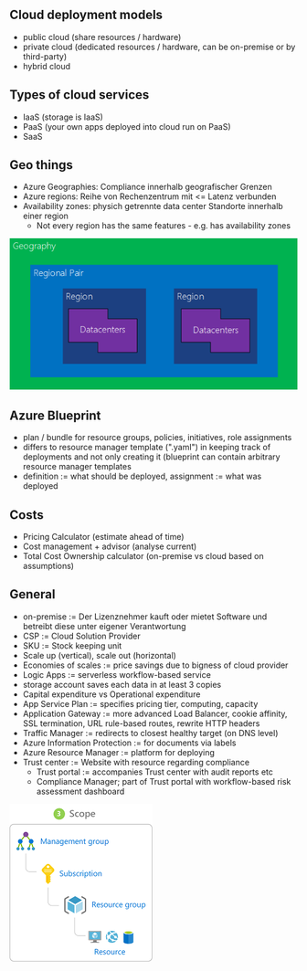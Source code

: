 ## Cloud deployment models
- public cloud (share resources / hardware)
- private cloud (dedicated resources / hardware, can be on-premise or by third-party)
- hybrid cloud

## Types of cloud services
- IaaS (storage is IaaS)
- PaaS (your own apps deployed into cloud run on PaaS)
- SaaS

## Geo things
- Azure Geographies: Compliance innerhalb geografischer Grenzen
- Azure regions: Reihe von Rechenzentrum mit <= Latenz verbunden
- Availability zones: physich getrennte data center Standorte innerhalb einer region
	 - Not every region has the same features - e.g. has availability zones

![geo-things](./img/geographie_region-pairs.png)

## Azure Blueprint
- plan / bundle for resource groups, policies, initiatives, role assignments
- differs to resource manager template (".yaml") in keeping track of deployments and not only creating it (blueprint can contain arbitrary resource manager templates
- definition := what should be deployed, assignment := what was deployed

## Costs
- Pricing Calculator (estimate ahead of time)
- Cost management + advisor (analyse current)
- Total Cost Ownership calculator (on-premise vs cloud based on assumptions)

## General
- on-premise := Der Lizenznehmer kauft oder mietet Software und betreibt diese unter eigener Verantwortung
- CSP := Cloud Solution Provider
- SKU := Stock keeping unit
- Scale up (vertical), scale out (horizontal)
- Economies of scales := price savings due to bigness of cloud provider
- Logic Apps := serverless workflow-based service
- storage account saves each data in at least 3 copies
- Capital expenditure vs Operational expenditure
- App Service Plan := specifies pricing tier, computing, capacity
- Application Gateway := more advanced Load Balancer, cookie affinity, SSL termination, URL rule-based routes, rewrite HTTP headers
- Traffic Manager := redirects to closest healthy target (on DNS level)
- Azure Information Protection := for documents via labels
- Azure Resource Manager := platform for deploying
- Trust center := Website with resource regarding compliance	
	- Trust portal := accompanies Trust center with audit reports etc
	- Compliance Manager; part of Trust portal with workflow-based risk assessment dashboard

![Management Groups for managing policies and initiatives over subscriptions](img/3-role-assignment-scope.png)
